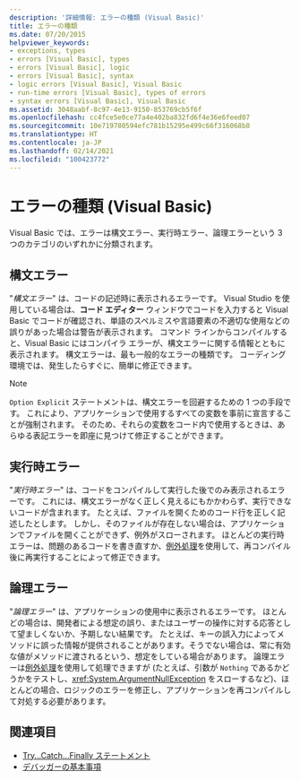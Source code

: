 ```yaml
---
description: '詳細情報: エラーの種類 (Visual Basic)'
title: エラーの種類
ms.date: 07/20/2015
helpviewer_keywords:
- exceptions, types
- errors [Visual Basic], types
- errors [Visual Basic], logic
- errors [Visual Basic], syntax
- logic errors [Visual Basic], Visual Basic
- run-time errors [Visual Basic], types of errors
- syntax errors [Visual Basic], Visual Basic
ms.assetid: 3048aabf-8c97-4e13-9150-853769cb5f6f
ms.openlocfilehash: cc4fce5e0ce77a4e402ba832fd6f4e36e6feed07
ms.sourcegitcommit: 10e719780594efc781b15295e499c66f316068b8
ms.translationtype: HT
ms.contentlocale: ja-JP
ms.lasthandoff: 02/14/2021
ms.locfileid: "100423772"
---
```

# <a name="error-types-visual-basic"></a>エラーの種類 (Visual Basic)

Visual Basic では、エラーは構文エラー、実行時エラー、論理エラーという 3 つのカテゴリのいずれかに分類されます。

## <a name="syntax-errors"></a>構文エラー

 "*構文エラー*" は、コードの記述時に表示されるエラーです。 Visual Studio を使用している場合は、**コード エディター** ウィンドウでコードを入力すると Visual Basic でコードが確認され、単語のスペルミスや言語要素の不適切な使用などの誤りがあった場合は警告が表示されます。 コマンド ラインからコンパイルすると、Visual Basic にはコンパイラ エラーが、構文エラーに関する情報とともに表示されます。 構文エラーは、最も一般的なエラーの種類です。 コーディング環境では、発生したらすぐに、簡単に修正できます。

> [!NOTE]
> `Option Explicit` ステートメントは、構文エラーを回避するための 1 つの手段です。 これにより、アプリケーションで使用するすべての変数を事前に宣言することが強制されます。 そのため、それらの変数をコード内で使用するときは、あらゆる表記エラーを即座に見つけて修正することができます。

## <a name="run-time-errors"></a>実行時エラー

 "*実行時エラー*" は、コードをコンパイルして実行した後でのみ表示されるエラーです。 これには、構文エラーがなく正しく見えるにもかかわらず、実行できないコードが含まれます。 たとえば、ファイルを開くためのコード行を正しく記述したとします。 しかし、そのファイルが存在しない場合は、アプリケーションでファイルを開くことができず、例外がスローされます。 ほとんどの実行時エラーは、問題のあるコードを書き直すか、[例外処理](../../language-reference/statements/try-catch-finally-statement.md)を使用して、再コンパイル後に再実行することによって修正できます。
  
## <a name="logic-errors"></a>論理エラー

 "*論理エラー*" は、アプリケーションの使用中に表示されるエラーです。 ほとんどの場合は、開発者による想定の誤り、またはユーザーの操作に対する応答として望ましくないか、予期しない結果です。 たとえば、キーの誤入力によってメソッドに誤った情報が提供されることがあります。そうでない場合は、常に有効な値がメソッドに渡されるという、想定をしている場合があります。 論理エラーは[例外処理](../../language-reference/statements/try-catch-finally-statement.md)を使用して処理できますが (たとえば、引数が `Nothing` であるかどうかをテストし、<xref:System.ArgumentNullException> をスローするなど)、ほとんどの場合、ロジックのエラーを修正し、アプリケーションを再コンパイルして対処する必要があります。

## <a name="see-also"></a>関連項目

- [Try...Catch...Finally ステートメント](../../language-reference/statements/try-catch-finally-statement.md)
- [デバッガーの基本事項](/visualstudio/debugger/debugger-feature-tour)
